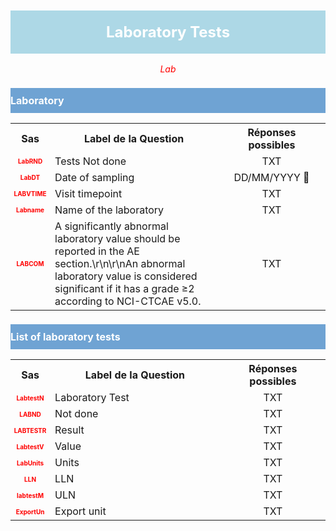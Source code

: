 <H1 style='background-color: #add8e6; color: white; width: 100%; text-align: center; padding: 20px 0; font-size: 24px; font-weight: bold;'>Laboratory Tests</H1>
<div style='color: red; text-align: center; font-style: italic;'>Lab</div>

<h2 style='background-color: #6fa3d3; color: white; width: 100%; text-align: left; padding: 10px 0; font-size: 16px; font-weight: bold;'>Laboratory</h2>
<table style='width:100%;'>
<tr>
<th style='width:50px; text-align:center;'><strong>Sas</strong></th>
<th style='width:600px; text-align:center;'><strong>Label de la Question</strong></th>
<th style='width:300px; text-align:center;'><strong>Réponses possibles</strong></th>
</tr>
<tr>
 <tr> 
<td style='width:50px; text-align:center; color:red; font-size: 10px;'> <b> LabRND </b></td> 
  <td style='width:600px; text-align:left;'> Tests Not done   </td>
 <td style='width:300px; text-align:center;'>  TXT </td> 
 </tr>
 <tr> 
<td style='width:50px; text-align:center; color:red; font-size: 10px;'> <b> LabDT </b></td> 
  <td style='width:600px; text-align:left;'> Date of sampling   </td>
 <td style='width:300px; text-align:center;'>   DD/MM/YYYY 📅 </td> 
 </tr>
 <tr> 
<td style='width:50px; text-align:center; color:red; font-size: 10px;'> <b> LABVTIME </b></td> 
  <td style='width:600px; text-align:left;'> Visit timepoint   </td>
 <td style='width:300px; text-align:center;'>  TXT </td> 
 </tr>
 <tr> 
<td style='width:50px; text-align:center; color:red; font-size: 10px;'> <b> Labname </b></td> 
  <td style='width:600px; text-align:left;'> Name of the laboratory   </td>
 <td style='width:300px; text-align:center;'>  TXT </td> 
 </tr>
 <tr> 
<td style='width:50px; text-align:center; color:red; font-size: 10px;'> <b> LABCOM </b></td> 
  <td style='width:600px; text-align:left;'> A significantly abnormal laboratory value should be reported in the AE section.\r\n\r\nAn abnormal laboratory value is considered significant if it has a grade ≥2 according to NCI-CTCAE v5.0.   </td>
 <td style='width:300px; text-align:center;'>  TXT </td> 
 </tr>
</table>
<h2 style='background-color: #6fa3d3; color: white; width: 100%; text-align: left; padding: 10px 0; font-size: 16px; font-weight: bold;'>List of laboratory tests</h2>
<table style='width:100%;'>
<tr>
<th style='width:50px; text-align:center;'><strong>Sas</strong></th>
<th style='width:600px; text-align:center;'><strong>Label de la Question</strong></th>
<th style='width:300px; text-align:center;'><strong>Réponses possibles</strong></th>
</tr>
<tr>
 <tr> 
<td style='width:50px; text-align:center; color:red; font-size: 10px;'> <b> LabtestN </b></td> 
  <td style='width:600px; text-align:left;'> Laboratory Test   </td>
 <td style='width:300px; text-align:center;'>  TXT </td> 
 </tr>
 <tr> 
<td style='width:50px; text-align:center; color:red; font-size: 10px;'> <b> LABND </b></td> 
  <td style='width:600px; text-align:left;'> Not done   </td>
 <td style='width:300px; text-align:center;'>  TXT </td> 
 </tr>
 <tr> 
<td style='width:50px; text-align:center; color:red; font-size: 10px;'> <b> LABTESTR </b></td> 
  <td style='width:600px; text-align:left;'> Result   </td>
 <td style='width:300px; text-align:center;'>  TXT </td> 
 </tr>
 <tr> 
<td style='width:50px; text-align:center; color:red; font-size: 10px;'> <b> LabtestV </b></td> 
  <td style='width:600px; text-align:left;'> Value   </td>
 <td style='width:300px; text-align:center;'>  TXT </td> 
 </tr>
 <tr> 
<td style='width:50px; text-align:center; color:red; font-size: 10px;'> <b> LabUnits </b></td> 
  <td style='width:600px; text-align:left;'> Units   </td>
 <td style='width:300px; text-align:center;'>  TXT </td> 
 </tr>
 <tr> 
<td style='width:50px; text-align:center; color:red; font-size: 10px;'> <b> LLN </b></td> 
  <td style='width:600px; text-align:left;'> LLN   </td>
 <td style='width:300px; text-align:center;'>  TXT </td> 
 </tr>
 <tr> 
<td style='width:50px; text-align:center; color:red; font-size: 10px;'> <b> labtestM </b></td> 
  <td style='width:600px; text-align:left;'> ULN   </td>
 <td style='width:300px; text-align:center;'>  TXT </td> 
 </tr>
 <tr> 
<td style='width:50px; text-align:center; color:red; font-size: 10px;'> <b> ExportUn </b></td> 
  <td style='width:600px; text-align:left;'> Export unit   </td>
 <td style='width:300px; text-align:center;'>  TXT </td> 
 </tr>
</table>
